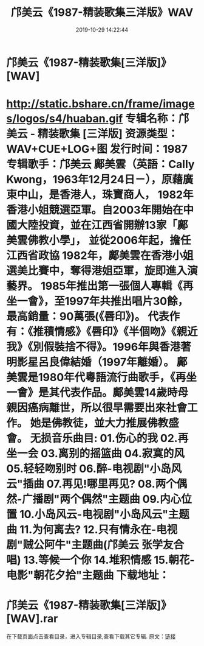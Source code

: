 ﻿---
title: 邝美云《1987-精装歌集三洋版》WAV
date: 2019-10-29 14:22:44
categories: None
tags: 华语中文
---
# 邝美云《1987-精装歌集[三洋版]》[WAV]

http://static.bshare.cn/frame/images/logos/s4/huaban.gif
专辑名称：邝美云 - 精装歌集
[三洋版]
资源类型：WAV+CUE+LOG+图
发行时间：1987
专辑歌手：邝美云
鄺美雲（英語：Cally Kwong，1963年12月24日－），原藉廣東中山，是香港人，珠寶商人，
1982年香港小姐競選亞軍。自2003年開始在中國大陸投資，並在江西省開辦13家「鄺美雲佛教小學」，
並從2006年起，擔任江西省政協
1982年，鄺美雲在香港小姐選美比賽中，奪得港姐亞軍，旋即進入演藝界。
1985年推出第一張個人專輯《再坐一會》，至1997年共推出唱片30餘，最高銷量：90萬張(《唇印》)。
代表作有：《推積情感》《唇印》《半個吻》《親近我》《別假裝捨不得》。1996年與香港著明影星呂良偉結婚（1997年離婚）。
鄺美雲是1980年代粵語流行曲歌手，《再坐一會》是其代表作品。鄺美雲14歲時母親因癌病離世，所以很早需要出來社會工作。
她是佛教徒，並大力推展佛教盛會。
无损音乐曲目:
01.伤心的我
02.再坐一会
03.离别的摇篮曲
04.寂寞的风
05.轻轻吻别时
06.醉-电视剧"小岛风云"插曲
07.再见!哪里再见?
08.两个偶然-广播剧"两个偶然"主题曲
09.内心位置
10.小岛风云-电视剧"小岛风云"主题曲
11.为何离去?
12.只有情永在-电视剧"贼公阿牛"主题曲(邝美云 张学友合唱)
13.等候一个你
14.堆积情感
15.朝花-电影"朝花夕拾"主题曲
下载地址：
==============================
邝美云《1987-精装歌集[三洋版]》[WAV].rar
==============================
在下载页面点击查看目录，进入专辑目录,查看下载其它专辑.
原文：[链接](https://blog.sina.com.cn/s/blog_1647c7e7601030hzv.html)
